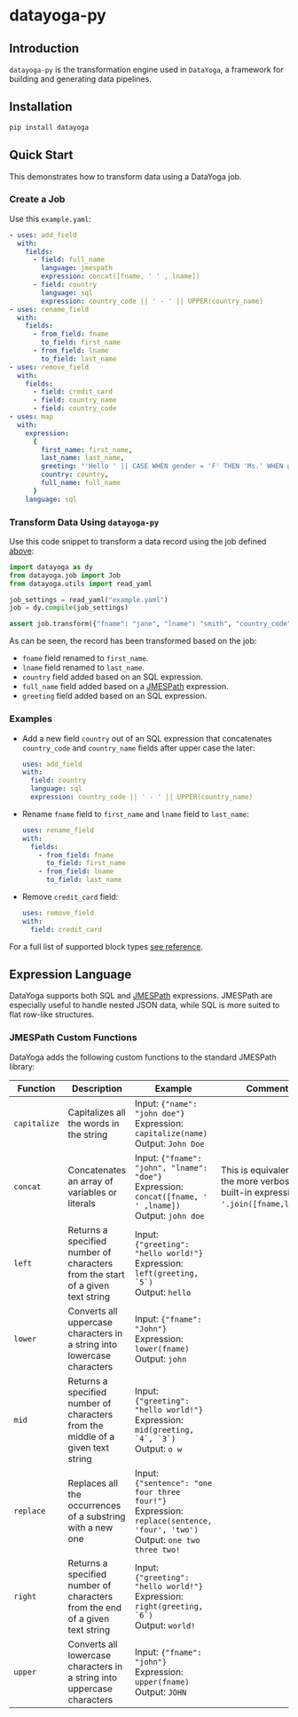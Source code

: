 # datayoga-py

## Introduction

`datayoga-py` is the transformation engine used in `DataYoga`, a framework for building and generating data pipelines.

## Installation

```bash
pip install datayoga
```

## Quick Start

This demonstrates how to transform data using a DataYoga job.

### Create a Job

Use this `example.yaml`:

```yaml
- uses: add_field
  with:
    fields:
      - field: full_name
        language: jmespath
        expression: concat([fname, ' ' , lname])
      - field: country
        language: sql
        expression: country_code || ' - ' || UPPER(country_name)
- uses: rename_field
  with:
    fields:
      - from_field: fname
        to_field: first_name
      - from_field: lname
        to_field: last_name
- uses: remove_field
  with:
    fields:
      - field: credit_card
      - field: country_name
      - field: country_code
- uses: map
  with:
    expression:
      {
        first_name: first_name,
        last_name: last_name,
        greeting: "'Hello ' || CASE WHEN gender = 'F' THEN 'Ms.' WHEN gender = 'M' THEN 'Mr.' ELSE 'N/A' END || ' ' || full_name",
        country: country,
        full_name: full_name
      }
    language: sql
```

### Transform Data Using `datayoga-py`

Use this code snippet to transform a data record using the job defined [above](#create-a-job):

```python
import datayoga as dy
from datayoga.job import Job
from datayoga.utils import read_yaml

job_settings = read_yaml("example.yaml")
job = dy.compile(job_settings)

assert job.transform({"fname": "jane", "lname": "smith", "country_code": 1, "country_name": "usa", "credit_card": "1234-5678-0000-9999", "gender": "F"}) == {"first_name": "jane", "last_name": "smith", "country": "1 - USA", "full_name": "jane smith", "greeting": "Hello Ms. jane smith"}
```

As can be seen, the record has been transformed based on the job:

- `fname` field renamed to `first_name`.
- `lname` field renamed to `last_name`.
- `country` field added based on an SQL expression.
- `full_name` field added based on a [JMESPath](https://jmespath.org/) expression.
- `greeting` field added based on an SQL expression.

### Examples

- Add a new field `country` out of an SQL expression that concatenates `country_code` and `country_name` fields after upper case the later:

  ```yaml
  uses: add_field
  with:
    field: country
    language: sql
    expression: country_code || ' - ' || UPPER(country_name)
  ```

- Rename `fname` field to `first_name` and `lname` field to `last_name`:

  ```yaml
  uses: rename_field
  with:
    fields:
      - from_field: fname
        to_field: first_name
      - from_field: lname
        to_field: last_name
  ```

- Remove `credit_card` field:

  ```yaml
  uses: remove_field
  with:
    field: credit_card
  ```

For a full list of supported block types [see reference](https://datayoga-io.github.io/datayoga-py/).

## Expression Language

DataYoga supports both SQL and [JMESPath](https://jmespath.org/) expressions. JMESPath are especially useful to handle nested JSON data, while SQL is more suited to flat row-like structures.

### JMESPath Custom Functions

DataYoga adds the following custom functions to the standard JMESPath library:

| Function     | Description                                                                     | Example                                                                                                                                 | Comments                                                                               |
| ------------ | ------------------------------------------------------------------------------- | --------------------------------------------------------------------------------------------------------------------------------------- | -------------------------------------------------------------------------------------- |
| `capitalize` | Capitalizes all the words in the string                                         | Input: `{"name": "john doe"}` <br /> Expression: `capitalize(name)` <br /> Output: `John Doe`                                           |
| `concat`     | Concatenates an array of variables or literals                                  | Input: `{"fname": "john", "lname": "doe"}` <br /> Expression: `concat([fname, ' ' ,lname])` <br /> Output: `john doe`                   | This is equivalent to the more verbose built-in expression: `' '.join([fname,lname])`. |
| `left`       | Returns a specified number of characters from the start of a given text string  | Input: `{"greeting": "hello world!"}` <br /> Expression: `` left(greeting, `5`) `` <br /> Output: `hello`                               |
| `lower`      | Converts all uppercase characters in a string into lowercase characters         | Input: `{"fname": "John"}` <br /> Expression: `lower(fname)` <br /> Output: `john`                                                      |
| `mid `       | Returns a specified number of characters from the middle of a given text string | Input: `{"greeting": "hello world!"}` <br /> Expression: `` mid(greeting, `4`, `3`) `` <br /> Output: `o w`                             |
| `replace`    | Replaces all the occurrences of a substring with a new one                      | Input: `{"sentence": "one four three four!"}` <br /> Expression: `replace(sentence, 'four', 'two')` <br /> Output: `one two three two!` |
| `right`      | Returns a specified number of characters from the end of a given text string    | Input: `{"greeting": "hello world!"}` <br /> Expression: `` right(greeting, `6`) `` <br /> Output: `world!`                             |
| `upper`      | Converts all lowercase characters in a string into uppercase characters         | Input: `{"fname": "john"}` <br /> Expression: `upper(fname)` <br /> Output: `JOHN`                                                      |
